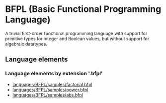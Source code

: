 # BFPL (Basic Functional Programming Language)
A trivial first-order functional programming language with support for primitive types for integer and Boolean values, but without support for algebraic datatypes.
## Language elements
### Language elements by extension '.bfpl'
* [languages/BFPL/samples/factorial.bfpl](../../languages/BFPL/samples/factorial.bfpl)
* [languages/BFPL/samples/power.bfpl](../../languages/BFPL/samples/power.bfpl)
* [languages/BFPL/samples/abs.bfpl](../../languages/BFPL/samples/abs.bfpl)
